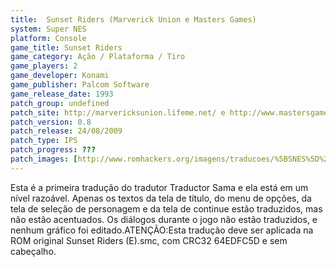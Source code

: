 ```yaml
---
title:  Sunset Riders (Marverick Union e Masters Games)
system: Super NES
platform: Console
game_title: Sunset Riders
game_category: Ação / Plataforma / Tiro
game_players: 2
game_developer: Konami
game_publisher: Palcom Software
game_release_date: 1993
patch_group: undefined
patch_site: http://marvericksunion.lifeme.net/ e http://www.mastersgames.com.br/
patch_version: 0.8
patch_release: 24/08/2009
patch_type: IPS
patch_progress: ???
patch_images: [http://www.romhackers.org/imagens/traducoes/%5BSNES%5D%20Sunset%20Riders%20-%20Marverick%20Union%20e%20Masters%20Games%20-%201.png,http://www.romhackers.org/imagens/traducoes/%5BSNES%5D%20Sunset%20Riders%20-%20Marverick%20Union%20e%20Masters%20Games%20-%202.png,http://www.romhackers.org/imagens/traducoes/%5BSNES%5D%20Sunset%20Riders%20-%20Marverick%20Union%20e%20Masters%20Games%20-%203.png]
---
```

Esta é a primeira tradução do tradutor Traductor Sama e ela está em um nível razoável. Apenas os textos da tela de título, do menu de opções, da tela de seleção de personagem e da tela de continue estão traduzidos, mas não estão acentuados. Os diálogos durante o jogo não estão traduzidos, e nenhum gráfico foi editado.ATENÇÃO:Esta tradução deve ser aplicada na ROM original Sunset Riders (E).smc, com CRC32 64EDFC5D e sem cabeçalho.